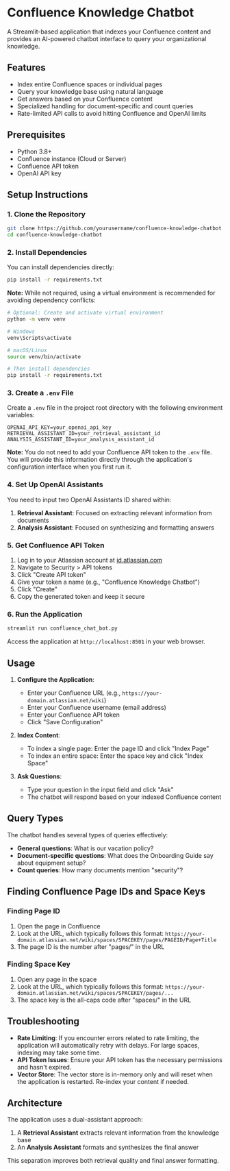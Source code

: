 # Confluence Knowledge Chatbot

A Streamlit-based application that indexes your Confluence content and provides an AI-powered chatbot interface to query your organizational knowledge.

## Features

- Index entire Confluence spaces or individual pages
- Query your knowledge base using natural language
- Get answers based on your Confluence content
- Specialized handling for document-specific and count queries
- Rate-limited API calls to avoid hitting Confluence and OpenAI limits

## Prerequisites

- Python 3.8+
- Confluence instance (Cloud or Server)
- Confluence API token
- OpenAI API key

## Setup Instructions

### 1. Clone the Repository

```bash
git clone https://github.com/yourusername/confluence-knowledge-chatbot.git
cd confluence-knowledge-chatbot
```

### 2. Install Dependencies

You can install dependencies directly:

```bash
pip install -r requirements.txt
```

**Note:** While not required, using a virtual environment is recommended for avoiding dependency conflicts:

```bash
# Optional: Create and activate virtual environment
python -m venv venv

# Windows
venv\Scripts\activate

# macOS/Linux
source venv/bin/activate

# Then install dependencies
pip install -r requirements.txt
```

### 3. Create a `.env` File

Create a `.env` file in the project root directory with the following environment variables:

```
OPENAI_API_KEY=your_openai_api_key
RETRIEVAL_ASSISTANT_ID=your_retrieval_assistant_id
ANALYSIS_ASSISTANT_ID=your_analysis_assistant_id
```

**Note:** You do not need to add your Confluence API token to the `.env` file. You will provide this information directly through the application's configuration interface when you first run it.

### 4. Set Up OpenAI Assistants

You need to input two OpenAI Assistants ID shared within:

1. **Retrieval Assistant**: Focused on extracting relevant information from documents
2. **Analysis Assistant**: Focused on synthesizing and formatting answers

### 5. Get Confluence API Token

1. Log in to your Atlassian account at [id.atlassian.com](https://id.atlassian.com/)
2. Navigate to Security > API tokens
3. Click "Create API token"
4. Give your token a name (e.g., "Confluence Knowledge Chatbot")
5. Click "Create"
6. Copy the generated token and keep it secure

### 6. Run the Application

```bash
streamlit run confluence_chat_bot.py
```

Access the application at `http://localhost:8501` in your web browser.

## Usage

1. **Configure the Application**:
   - Enter your Confluence URL (e.g., `https://your-domain.atlassian.net/wiki`)
   - Enter your Confluence username (email address)
   - Enter your Confluence API token
   - Click "Save Configuration"

2. **Index Content**:
   - To index a single page: Enter the page ID and click "Index Page"
   - To index an entire space: Enter the space key and click "Index Space"

3. **Ask Questions**:
   - Type your question in the input field and click "Ask"
   - The chatbot will respond based on your indexed Confluence content

## Query Types

The chatbot handles several types of queries effectively:

- **General questions**: What is our vacation policy?
- **Document-specific questions**: What does the Onboarding Guide say about equipment setup?
- **Count queries**: How many documents mention "security"?

## Finding Confluence Page IDs and Space Keys

### Finding Page ID
1. Open the page in Confluence
2. Look at the URL, which typically follows this format:
   `https://your-domain.atlassian.net/wiki/spaces/SPACEKEY/pages/PAGEID/Page+Title`
3. The page ID is the number after "pages/" in the URL

### Finding Space Key
1. Open any page in the space
2. Look at the URL, which typically follows this format:
   `https://your-domain.atlassian.net/wiki/spaces/SPACEKEY/pages/...`
3. The space key is the all-caps code after "spaces/" in the URL

## Troubleshooting

- **Rate Limiting**: If you encounter errors related to rate limiting, the application will automatically retry with delays. For large spaces, indexing may take some time.
- **API Token Issues**: Ensure your API token has the necessary permissions and hasn't expired.
- **Vector Store**: The vector store is in-memory only and will reset when the application is restarted. Re-index your content if needed.

## Architecture

The application uses a dual-assistant approach:
1. A **Retrieval Assistant** extracts relevant information from the knowledge base
2. An **Analysis Assistant** formats and synthesizes the final answer

This separation improves both retrieval quality and final answer formatting.
